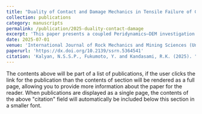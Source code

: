 ```yaml
---
title: "Duality of Contact and Damage Mechanics in Tensile Failure of Geomaterials: A Coupled Peridynamic–DEM Investigation"
collection: publications
category: manuscripts
permalink: /publication/2025-duality-contact-damage
excerpt: 'This paper presents a coupled Peridynamics–DEM investigation to capture the duality between contact and damage mechanics during tensile failure of geomaterials.'
date: 2025-07-01
venue: 'International Journal of Rock Mechanics and Mining Sciences (Under review)'
paperurl: 'https://dx.doi.org/10.2139/ssrn.5364541'
citation: 'Kalyan, N.S.S.P., Fukumoto, Y. and Kandasami, R.K. (2025). "Duality of Contact and Damage Mechanics in Tensile Failure of Geomaterials: A Coupled Peridynamic–DEM Investigation." <i>International Journal of Rock Mechanics and Mining Sciences</i>. Under review 1.'
---
```

The contents above will be part of a list of publications, if the user clicks the link for the publication than the contents of section will be rendered as a full page, allowing you to provide more information about the paper for the reader. When publications are displayed as a single page, the contents of the above "citation" field will automatically be included below this section in a smaller font.

